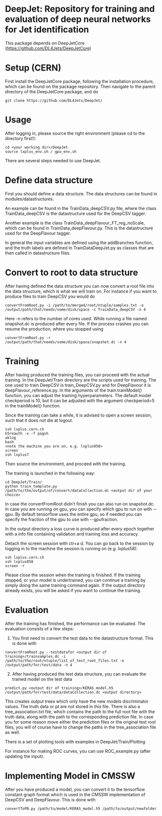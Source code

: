 

DeepJet: Repository for training and evaluation of deep neural networks for Jet identification
===============================================================================

This package depends on DeepJetCore (https://github.com/DL4Jets/DeepJetCore)

Setup (CERN)
==========

First install the DeepJetCore package, following the installation procedure, which can be found on the package repository. Then navigate to the parent directory of the DeepJetCore package, and do
```
git clone https://github.com/DL4Jets/DeepJet/
```
Usage
==============

After logging in, please source the right environment (please cd to the directory first!):
```
cd <your working dir>/DeepJet
source lxplus_env.sh / gpu_env.sh
```
There are several steps needed to use DeepJet.

Define data structure
====

First you should define a data structure. The data structures can be found in modules/datastructures.

An example can be found in the TrainData_deepCSV.py file, where the class TrainData_deepCSV is the datastructure used for the DeepCSV tagger.

Another example is the class TrainData_deepFlavour_FT_reg_noScale, which can be found in TrainData_deepFlavour.py. This is the datastructure used for the DeepFlavour tagger.

In general the input variables are defined using the addBranches function, and the truth labels are defined in TrainDataDeepJet.py as classes that are then called in datastructure files.

Convert to root to data structure
====
After having defined the data structure you can now convert a root file into the data structure, which is what we will train on. For instance if you want to produce files to train DeepCSV you would do
```
convertFromRoot.py -i /path/to/merged/root/ntuple/samples.txt -o /output/path/that/needs/some/disk/space -c TrainData_deepCSV -n 4
```
Here -n refers to the number of cores used. While running a file named snapshot.dc is produced after every file. If the process crashes you can resume the production, where you stopped using
```
convertFromRoot.py -r /output/path/that/needs/some/disk/space/snapshot.dc -n 4
```

Training
====
After having produced the training files, you can proceed with the actual training. In the DeepJet/Train directory are the scripts used for training. The one used to train DeepCSV is train_DeepCSV.py and for DeepFlavour it is deepFlavour_reference.py. In the arguments of the train.trainModel() function, you can adjust the training hyperparameters. The default model checkperiod is 10, but it can be adjusted with the argument checkperiod=5 in the trainModel() function.

Since the training can take a while, it is advised to open a screen session, such that it does not die at logout.
```
ssh lxplus.cern.ch
k5reauth -x -f pagsh
aklog
bash
<note the machine you are on, e.g. lxplus058>
screen
ssh lxplus7
```
Then source the environment, and proceed with the training. 

The training is launched in the following way:
```
cd DeepJet/Train/
python train_template.py /path/to/the/output/of/convert/dataCollection.dc <output dir of your choice>
```
In case the convertFromRoot didn't finish you can also run on snapshot.dc. In case you are running on gpu, you can specify which gpu to run on with --gpu. By default tensorflow uses the entire gpu, so if needed you can specify the fraction of the gpu to use with --gpufraction.

In the output directory a loss curve is produced after every epoch together with a info file containing validation and training loss and accuracy.

Detach the screen session with ctr+a d.
You can go back to the session by logging in to the machine the session is running on (e.g. lxplus58):

```
ssh lxplus.cern.ch
ssh lxplus058
screen -r
``` 
Please close the session when the training is finished. If the training stopped, or your model is undertrained, you can continue a training by simply doing the same training command again. If the output directory already exists, you will be asked if you want to continue the training.

Evaluation
====

After the training has finished, the performance can be evaluated.
The evaluation consists of a few steps:

1) You first need to convert the test data to the datastructure format. This is done with
```
convertFromRoot.py --testdatafor <output dir of training>/trainsamples.dc -i /path/to/the/root/ntuple/list_of_test_root_files.txt -o /output/path/for/test/data -n 4
```

2) After having produced the test data structure, you can evaluate the trained model on the test data
```
predict.py <output dir of training>/KERAS_model.h5  /output/path/for/test/data/dataCollection.dc <output directory>
```
This creates output trees which only have the new models discriminator values. The truth data or pt are not stored in this file. There is also a tree_association.txt file, which contains the path to the full root file with the truth data, along with the path to the corresponding prediction file. In case you for some reason move either the prediction files or the original test root files, you will of course have to change the paths in the tree_association file as well.

There is a set of plotting tools with examples in 
DeepJet/Train/Plotting

For instance for making ROC curves, you can use ROC_example.py (after updating the input).

Implementing Model in CMSSW
====
After you have produced a model, you can convert it to the tensorflow constant graph format which is used in the CMSSW implementation of DeepCSV and DeepFlavour. This is done with
```
convertToPB.py /path/to/model/KERAS_model.h5 /path/to/output/newfolder
```

